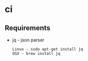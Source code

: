# ci
## Requirements
* jq - json parser
    ```
    Linux - sudo apt-get install jq
    OSX - brew install jq
    ```
